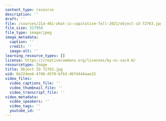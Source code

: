 ```yaml
---
content_type: resource
description: ''
draft: ''
file: /courses/21a-461-what-is-capitalism-fall-2021/object-id-72763.jpg
file_size: 317954
file_type: image/jpeg
image_metadata:
  caption: ''
  credit: ''
  image-alt: ''
learning_resource_types: []
license: https://creativecommons.org/licenses/by-nc-sa/4.0/
resourcetype: Image
title: Object ID 72763.jpg
uid: bb224eeb-4746-45f0-bfb3-d6fd444aaa15
video_files:
  video_captions_file: ''
  video_thumbnail_file: ''
  video_transcript_file: ''
video_metadata:
  video_speakers: ''
  video_tags: ''
  youtube_id: ''
---
```

